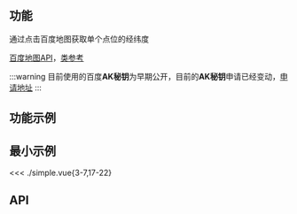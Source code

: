 ## 功能

通过点击百度地图获取单个点位的经纬度

[百度地图API](https://lbs.baidu.com/index.php?title=jspopularGL)，[类参考](https://mapopen-pub-jsapi.bj.bcebos.com/jsapi/reference/jsapi_webgl_1_0.html)

:::warning
目前使用的百度**AK秘钥**为早期公开，目前的**AK秘钥**申请已经变动，[申请地址](https://lbs.baidu.com/index.php?title=jspopularGL/guide/getkey)
:::

## 功能示例

<Example />

## 最小示例

<<< ./simple.vue{3-7,17-22}

## API

<Usage />

<script setup>
import Example from "./example.vue";
import Usage from "./usage.vue";
</script>